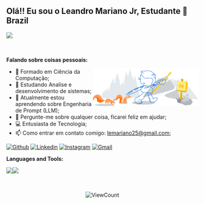 ## Olá!! Eu sou o Leandro Mariano Jr, Estudante 🚀 Brazil
![](https://github.com/halfrost/halfrost/blob/master/icons/header_1.png)






<!-- Your badges
You can use the website to generate badges: https://shields.io/
-->

&nbsp;

<!-- Talking about you -->
**Falando sobre coisas pessoais:**

<!-- Any image aligned to the right. Beware the width -->
<img width="55%" align="right" alt="Github" src="https://github.com/leandro-25/leandro-25/blob/main/git-header.svg" />

- 🌱 Formado em Ciência da Computação;
- 🌱 Estudando Analise e desenvolvimento de sistemas;
- 🌱 Atualmente estou aprendendo sobre Engenharia de Prompt (LLM);
- 💬 Pergunte-me sobre qualquer coisa, ficarei feliz em ajudar;
- 💻 Entusiasta de Tecnologia;
- 📫 Como entrar em contato comigo: lemariano25@gmail.com;

[![Github](https://img.shields.io/badge/-Github-000?style=flat&logo=Github&logoColor=white)](https://github.com/leandro-25)
[![Linkedin](https://img.shields.io/badge/-LinkedIn-blue?style=flat&logo=Linkedin&logoColor=white)](https://www.linkedin.com/in/leandromarianojr/)
[![Instagram](https://img.shields.io/badge/-Instagram-c13584?style=flat&labelColor=c13584&logo=instagram&logoColor=white)](https://www.instagram.com/leandro.mariano.jr/)
[![Gmail](https://img.shields.io/badge/-Gmail-c14438?style=flat&logo=Gmail&logoColor=white)](mailto:leandro-25@gmail.com)
<!--[![Outlook](https://img.shields.io/badge/-Outlook-0078D4?style=flat&logo=Microsoft-Outlook&logoColor=white)](mailto:murillo_comino@hotmail.com)-->

**Languages and Tools:** 


<img height="137px" src="https://github-readme-stats.vercel.app/api?username=leandro-25&hide_title=true&hide_border=true&show_icons=true&include_all_commits=true&count_private=true&line_height=21&text_color=000&icon_color=000&bg_color=0,ea6161,ffc64d,fffc4d,52fa5a&theme=graywhite" /><!-- wi*quL3fcV --><img height="137px" src="https://github-readme-stats.vercel.app/api/top-langs/?username=leandro-25&hide=html&hide_title=true&hide_border=true&layout=compact&langs_count=6&exclude_repo=comp426,Redventures-Movie-Quotes&text_color=000&icon_color=fff&bg_color=0,52fa5a,4dfcff,c64dff&theme=graywhite" />
<!-- Your github readme stats
You can use this api: https://github.com/anuraghazra/github-readme-stats
-->
<p>
  

  <!-- Your languages and tools. Be careful with the alignment. 
  You can use this sites to get logos: https://www.vectorlogo.zone or https://simpleicons.org/
  -->
  <code></code>
  <code></code>
  <code></code>
  <br />
</p>

<!-- Your hits or visitors
site: http://hits.dwyl.com or https://visitor-badge.glitch.me
Both apis are in trouble due to the number of requests, if you know any other to register visitors, great
-->
<p align="center">
  <img alt="ViewCount" src="https://views.whatilearened.today/views/github/leandro-25/leandro-25.svg" />
</p>


<!-- ## Support me 
-->



